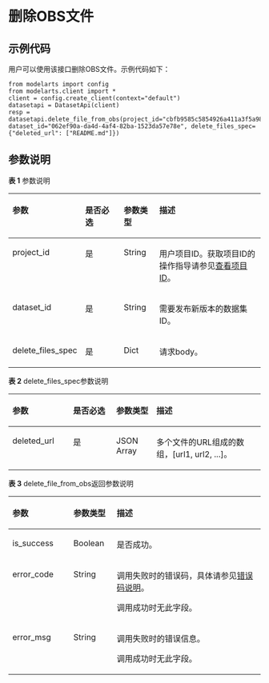 # 删除OBS文件<a name="modelarts_04_0017"></a>

## 示例代码<a name="section35881040102516"></a>

用户可以使用该接口删除OBS文件。示例代码如下：

```
from modelarts import config
from modelarts.client import *
client = config.create_client(context="default")
datasetapi = DatasetApi(client)
resp = datasetapi.delete_file_from_obs(project_id="cbfb9585c5854926a411a3f5a984fc09", dataset_id="062ef90a-da4d-4af4-82ba-1523da57e78e", delete_files_spec={"deleted_url": ["README.md"]})
```

## 参数说明<a name="section0599140112517"></a>

**表 1**  参数说明

<a name="table1427122192918"></a>
<table><thead align="left"><tr id="row10299223299"><th class="cellrowborder" valign="top" width="25%" id="mcps1.2.5.1.1"><p id="p19121533162912"><a name="p19121533162912"></a><a name="p19121533162912"></a>参数</p>
</th>
<th class="cellrowborder" valign="top" width="16.18%" id="mcps1.2.5.1.2"><p id="p1812363372920"><a name="p1812363372920"></a><a name="p1812363372920"></a>是否必选</p>
</th>
<th class="cellrowborder" valign="top" width="14.299999999999999%" id="mcps1.2.5.1.3"><p id="p21241133112918"><a name="p21241133112918"></a><a name="p21241133112918"></a>参数类型</p>
</th>
<th class="cellrowborder" valign="top" width="44.519999999999996%" id="mcps1.2.5.1.4"><p id="p1812615330294"><a name="p1812615330294"></a><a name="p1812615330294"></a>描述</p>
</th>
</tr>
</thead>
<tbody><tr id="row1229142210294"><td class="cellrowborder" valign="top" width="25%" headers="mcps1.2.5.1.1 "><p id="p121291133132913"><a name="p121291133132913"></a><a name="p121291133132913"></a>project_id</p>
</td>
<td class="cellrowborder" valign="top" width="16.18%" headers="mcps1.2.5.1.2 "><p id="p0130163312298"><a name="p0130163312298"></a><a name="p0130163312298"></a>是</p>
</td>
<td class="cellrowborder" valign="top" width="14.299999999999999%" headers="mcps1.2.5.1.3 "><p id="p1913233372918"><a name="p1913233372918"></a><a name="p1913233372918"></a>String</p>
</td>
<td class="cellrowborder" valign="top" width="44.519999999999996%" headers="mcps1.2.5.1.4 "><p id="p4972959911831"><a name="p4972959911831"></a><a name="p4972959911831"></a>用户项目ID。获取项目ID的操作指导请参见<a href="查看项目ID.md">查看项目ID</a>。</p>
</td>
</tr>
<tr id="row1267615214142"><td class="cellrowborder" valign="top" width="25%" headers="mcps1.2.5.1.1 "><p id="p6636262275"><a name="p6636262275"></a><a name="p6636262275"></a>dataset_id</p>
</td>
<td class="cellrowborder" valign="top" width="16.18%" headers="mcps1.2.5.1.2 "><p id="p116372618278"><a name="p116372618278"></a><a name="p116372618278"></a>是</p>
</td>
<td class="cellrowborder" valign="top" width="14.299999999999999%" headers="mcps1.2.5.1.3 "><p id="p146319268278"><a name="p146319268278"></a><a name="p146319268278"></a>String</p>
</td>
<td class="cellrowborder" valign="top" width="44.519999999999996%" headers="mcps1.2.5.1.4 "><p id="p186362619277"><a name="p186362619277"></a><a name="p186362619277"></a>需要发布新版本的数据集ID。</p>
</td>
</tr>
<tr id="row966052131414"><td class="cellrowborder" valign="top" width="25%" headers="mcps1.2.5.1.1 "><p id="p139149565311"><a name="p139149565311"></a><a name="p139149565311"></a>delete_files_spec</p>
</td>
<td class="cellrowborder" valign="top" width="16.18%" headers="mcps1.2.5.1.2 "><p id="p109145517533"><a name="p109145517533"></a><a name="p109145517533"></a>是</p>
</td>
<td class="cellrowborder" valign="top" width="14.299999999999999%" headers="mcps1.2.5.1.3 "><p id="p12914753531"><a name="p12914753531"></a><a name="p12914753531"></a>Dict</p>
</td>
<td class="cellrowborder" valign="top" width="44.519999999999996%" headers="mcps1.2.5.1.4 "><p id="p89141552539"><a name="p89141552539"></a><a name="p89141552539"></a>请求body。</p>
</td>
</tr>
</tbody>
</table>

**表 2**  delete\_files\_spec参数说明

<a name="table35203141514"></a>
<table><thead align="left"><tr id="row16531131181517"><th class="cellrowborder" valign="top" width="24.07843137254902%" id="mcps1.2.5.1.1"><p id="p853631121510"><a name="p853631121510"></a><a name="p853631121510"></a>参数</p>
</th>
<th class="cellrowborder" valign="top" width="17.098039215686274%" id="mcps1.2.5.1.2"><p id="p1253133131514"><a name="p1253133131514"></a><a name="p1253133131514"></a>是否必选</p>
</th>
<th class="cellrowborder" valign="top" width="15.901960784313726%" id="mcps1.2.5.1.3"><p id="p3533314158"><a name="p3533314158"></a><a name="p3533314158"></a>参数类型</p>
</th>
<th class="cellrowborder" valign="top" width="42.92156862745099%" id="mcps1.2.5.1.4"><p id="p35373171510"><a name="p35373171510"></a><a name="p35373171510"></a>描述</p>
</th>
</tr>
</thead>
<tbody><tr id="row953431121517"><td class="cellrowborder" valign="top" width="24.07843137254902%" headers="mcps1.2.5.1.1 "><p id="p453123111154"><a name="p453123111154"></a><a name="p453123111154"></a>deleted_url</p>
</td>
<td class="cellrowborder" valign="top" width="17.098039215686274%" headers="mcps1.2.5.1.2 "><p id="p165313141515"><a name="p165313141515"></a><a name="p165313141515"></a>是</p>
</td>
<td class="cellrowborder" valign="top" width="15.901960784313726%" headers="mcps1.2.5.1.3 "><p id="p660220237174"><a name="p660220237174"></a><a name="p660220237174"></a>JSON Array</p>
</td>
<td class="cellrowborder" valign="top" width="42.92156862745099%" headers="mcps1.2.5.1.4 "><p id="p185383131510"><a name="p185383131510"></a><a name="p185383131510"></a>多个文件的URL组成的数组，[url1, url2, ...]。</p>
</td>
</tr>
</tbody>
</table>

**表 3**  delete\_file\_from\_obs返回参数说明

<a name="table179502037135815"></a>
<table><thead align="left"><tr id="row11950173711581"><th class="cellrowborder" valign="top" width="24.22222222222222%" id="mcps1.2.4.1.1"><p id="p19950337115811"><a name="p19950337115811"></a><a name="p19950337115811"></a>参数</p>
</th>
<th class="cellrowborder" valign="top" width="17.17171717171717%" id="mcps1.2.4.1.2"><p id="p1895033719584"><a name="p1895033719584"></a><a name="p1895033719584"></a>参数类型</p>
</th>
<th class="cellrowborder" valign="top" width="58.60606060606061%" id="mcps1.2.4.1.3"><p id="p59501437125812"><a name="p59501437125812"></a><a name="p59501437125812"></a>描述</p>
</th>
</tr>
</thead>
<tbody><tr id="row10950193755812"><td class="cellrowborder" valign="top" width="24.22222222222222%" headers="mcps1.2.4.1.1 "><p id="p13950113715816"><a name="p13950113715816"></a><a name="p13950113715816"></a>is_success</p>
</td>
<td class="cellrowborder" valign="top" width="17.17171717171717%" headers="mcps1.2.4.1.2 "><p id="p1095033716587"><a name="p1095033716587"></a><a name="p1095033716587"></a>Boolean</p>
</td>
<td class="cellrowborder" valign="top" width="58.60606060606061%" headers="mcps1.2.4.1.3 "><p id="p2950183735818"><a name="p2950183735818"></a><a name="p2950183735818"></a>是否成功。</p>
</td>
</tr>
<tr id="row466982415915"><td class="cellrowborder" valign="top" width="24.22222222222222%" headers="mcps1.2.4.1.1 "><p id="p1566919246599"><a name="p1566919246599"></a><a name="p1566919246599"></a>error_code</p>
</td>
<td class="cellrowborder" valign="top" width="17.17171717171717%" headers="mcps1.2.4.1.2 "><p id="p176691024155920"><a name="p176691024155920"></a><a name="p176691024155920"></a>String</p>
</td>
<td class="cellrowborder" valign="top" width="58.60606060606061%" headers="mcps1.2.4.1.3 "><p id="p071812541519"><a name="p071812541519"></a><a name="p071812541519"></a>调用失败时的错误码，具体请参见<a href="公共参数.md#section29446341644">错误码说明</a>。</p>
<p id="p6203060911624"><a name="p6203060911624"></a><a name="p6203060911624"></a>调用成功时无此字段。</p>
</td>
</tr>
<tr id="row20950337105814"><td class="cellrowborder" valign="top" width="24.22222222222222%" headers="mcps1.2.4.1.1 "><p id="p12966837205811"><a name="p12966837205811"></a><a name="p12966837205811"></a>error_msg</p>
</td>
<td class="cellrowborder" valign="top" width="17.17171717171717%" headers="mcps1.2.4.1.2 "><p id="p18966837115818"><a name="p18966837115818"></a><a name="p18966837115818"></a>String</p>
</td>
<td class="cellrowborder" valign="top" width="58.60606060606061%" headers="mcps1.2.4.1.3 "><p id="p7716529161210"><a name="p7716529161210"></a><a name="p7716529161210"></a>调用失败时的错误信息。</p>
<p id="p296619374586"><a name="p296619374586"></a><a name="p296619374586"></a>调用成功时无此字段。</p>
</td>
</tr>
</tbody>
</table>

